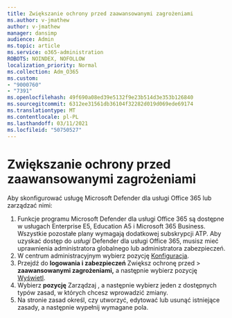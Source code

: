 ```yaml
---
title: Zwiększanie ochrony przed zaawansowanymi zagrożeniami
ms.author: v-jmathew
author: v-jmathew
manager: dansimp
audience: Admin
ms.topic: article
ms.service: o365-administration
ROBOTS: NOINDEX, NOFOLLOW
localization_priority: Normal
ms.collection: Adm_O365
ms.custom:
- "9000760"
- "7391"
ms.openlocfilehash: 49f690a08ed39e5132f9e23b514d3e353b126840
ms.sourcegitcommit: 6312ee31561db36104f32282d019d069ede69174
ms.translationtype: MT
ms.contentlocale: pl-PL
ms.lasthandoff: 03/11/2021
ms.locfileid: "50750527"
---
```

# <a name="increase-protection-from-advanced-threats"></a>Zwiększanie ochrony przed zaawansowanymi zagrożeniami

Aby skonfigurować usługę Microsoft Defender dla usługi Office 365 lub zarządzać nimi:

1. Funkcje programu Microsoft Defender dla usługi Office 365 są dostępne w usługach Enterprise E5, Education A5 i Microsoft 365 Business. Wszystkie pozostałe plany wymagają dodatkowej subskrypcji ATP. Aby uzyskać dostęp do *usługi* Defender dla usługi Office 365, musisz mieć uprawnienia administratora globalnego lub administratora zabezpieczeń. 
2. W centrum administracyjnym wybierz pozycję [Konfiguracja](https://go.microsoft.com/fwlink/p/?linkid=2075721).
3. Przejdź do **logowania i zabezpieczeń** Zwiększ ochronę przed  >  **zaawansowanymi zagrożeniami,** a następnie wybierz pozycję [Wyświetl](https://go.microsoft.com/fwlink/?linkid=2109302).
4. Wybierz **pozycję** Zarządzaj , a następnie wybierz jeden z dostępnych typów zasad, w których chcesz wprowadzić zmiany.
5. Na stronie zasad określ, czy utworzyć, edytować lub usunąć istniejące zasady, a następnie wypełnij wymagane pola.
